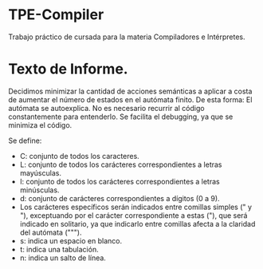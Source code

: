 # TPE-Compiler

Trabajo práctico de cursada para la materia Compiladores e Intérpretes.

# Texto de Informe.

Decidimos minimizar la cantidad de acciones semánticas a aplicar a costa de aumentar el número de estados en el autómata finito. De esta forma:
El autómata se autoexplica. No es necesario recurrir al código constantemente para entenderlo.
Se facilita el debugging, ya que se minimiza el código.

Se define:

- C: conjunto de todos los caracteres.
- L: conjunto de todos los carácteres correspondientes a letras mayúsculas.
- l: conjunto de todos los carácteres correspondientes a letras minúsculas.
- d: conjunto de carácteres correspondientes a dígitos (0 a 9).
- Los carácteres específicos serán indicados entre comillas simples (" y "), exceptuando por el carácter correspondiente a estas ("), que será indicado en solitario, ya que indicarlo entre comillas afecta a la claridad del autómata (""").
- s: indica un espacio en blanco.
- t: indica una tabulación.
- n: indica un salto de línea.
